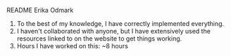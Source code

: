 README
Erika Odmark

1. To the best of my knowledge, I have correctly implemented everything.
2. I haven't collaborated with anyone, but I have extensively used the
    resources linked to on the website to get things working.
3. Hours I have worked on this: ~8 hours
